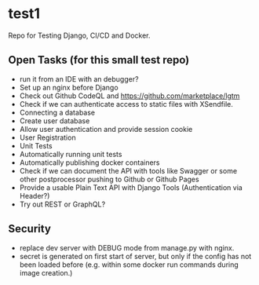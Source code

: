 # test1
Repo for Testing Django, CI/CD and Docker.

## Open Tasks (for this small test repo)
* run it from an IDE with an debugger?
* Set up an nginx before Django
* Check out Github CodeQL and https://github.com/marketplace/lgtm
* Check if we can authenticate access to static files with XSendfile.
* Connecting a database
* Create user database
* Allow user authentication and provide session cookie
* User Registration
* Unit Tests
* Automatically running unit tests
* Automatically publishing docker containers
* Check if we can document the API with tools like Swagger or some other postprocessor pushing to Github or Github Pages
* Provide a usable Plain Text API with Django Tools (Authentication via Header?)
* Try out REST or GraphQL?

## Security

* replace dev server with DEBUG mode from manage.py with nginx.
* secret is generated on first start of server, but only if the config has not been loaded before (e.g. within some docker run commands during image creation.)

